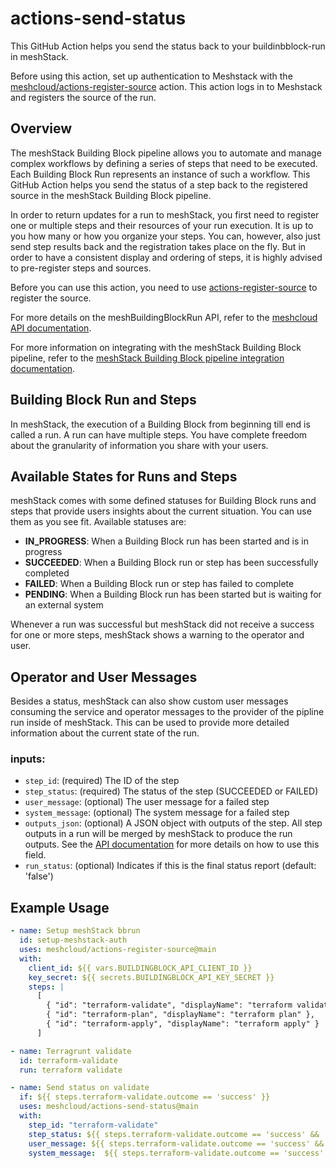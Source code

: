 # actions-send-status

This GitHub Action helps you send the status back to your buildinbblock-run in meshStack.

Before using this action, set up authentication to Meshstack with the [meshcloud/actions-register-source](https://github.com/meshcloud/actions-register-source) action. This action logs in to Meshstack and registers the source of the run.

## Overview


The meshStack Building Block pipeline allows you to automate and manage complex workflows by defining a series of steps that need to be executed. Each Building Block Run represents an instance of such a workflow. This GitHub Action helps you send the status of a step back to the registered source in the meshStack Building Block pipeline.

In order to return updates for a run to meshStack, you first need to register one or multiple steps and their resources of your run execution. It is up to you how many or how you organize your steps. You can, however, also just send step results back and the registration takes place on the fly. But in order to have a consistent display and ordering of steps, it is highly advised to pre-register steps and sources.

Before you can use this action, you need to use [actions-register-source](https://github.com/meshcloud/actions-register-source) to register the source.


For more details on the meshBuildingBlockRun API, refer to the [meshcloud API documentation](https://docs.meshcloud.io/api/index.html#mesh_buildingblockrun).

For more information on integrating with the meshStack Building Block pipeline, refer to the [meshStack Building Block pipeline integration documentation](https://docs.meshcloud.io/docs/meshstack.building-pipeline-integration.html#building-block-run-and-steps).

## Building Block Run and Steps

In meshStack, the execution of a Building Block from beginning till end is called a run. A run can have multiple steps. You have complete freedom about the granularity of information you share with your users.

## Available States for Runs and Steps

meshStack comes with some defined statuses for Building Block runs and steps that provide users insights about the current situation. You can use them as you see fit. Available statuses are:

- **IN_PROGRESS**: When a Building Block run has been started and is in progress
- **SUCCEEDED**: When a Building Block run or step has been successfully completed
- **FAILED**: When a Building Block run or step has failed to complete
- **PENDING**: When a Building Block run has been started but is waiting for an external system

Whenever a run was successful but meshStack did not receive a success for one or more steps, meshStack shows a warning to the operator and user.

## Operator and User Messages

Besides a status, meshStack can also show custom user messages consuming the service and operator messages to the provider of the pipline run inside of meshStack. This can be used to provide more detailed information about the current state of the run.

### inputs:
- `step_id`: (required) The ID of the step
- `step_status`: (required) The status of the step (SUCCEEDED or FAILED)
- `user_message`: (optional) The user message for a failed step
- `system_message`: (optional) The system message for a failed step
- `outputs_json`: (optional) A JSON object with outputs of the step. All step outputs in a run will be merged by meshStack to produce the run outputs. See the [API documentation](https://docs.meshcloud.io/api/index.html#_update_sources_and_steps) for more details on how to use this field.
- `run_status`: (optional) Indicates if this is the final status report (default: 'false')


## Example Usage

```yaml
- name: Setup meshStack bbrun
  id: setup-meshstack-auth
  uses: meshcloud/actions-register-source@main
  with:
    client_id: ${{ vars.BUILDINGBLOCK_API_CLIENT_ID }}
    key_secret: ${{ secrets.BUILDINGBLOCK_API_KEY_SECRET }}
    steps: |
      [
        { "id": "terraform-validate", "displayName": "terraform validate" },
        { "id": "terraform-plan", "displayName": "terraform plan" },
        { "id": "terraform-apply", "displayName": "terraform apply" }
      ] 

- name: Terragrunt validate
  id: terraform-validate
  run: terraform validate

- name: Send status on validate
  if: ${{ steps.terraform-validate.outcome == 'success' }}
  uses: meshcloud/actions-send-status@main
  with:
    step_id: "terraform-validate"
    step_status: ${{ steps.terraform-validate.outcome == 'success' && 'SUCCEEDED' || 'FAILED' }} 
    user_message: ${{ steps.terraform-validate.outcome == 'success' && 'Successful plan Terraform configuration.' || 'Failed to plan Terraform configuration.' }}
    system_message:  ${{ steps.terraform-validate.outcome == 'success' && 'Successful plan Terraform configuration.' || 'Failed to plan Terraform configuration.' }}
```


